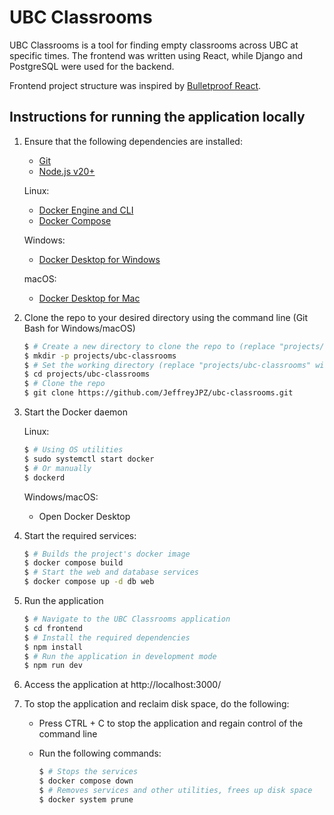 # UBC Classrooms

UBC Classrooms is a tool for finding empty classrooms across UBC at specific times. The frontend was written using React, while Django and PostgreSQL were used for the backend.

Frontend project structure was inspired by [Bulletproof React](https://github.com/alan2207/bulletproof-react?tab=readme-ov-file#bulletproof-react-%EF%B8%8F-%EF%B8%8F).

## Instructions for running the application locally
1. Ensure that the following dependencies are installed:
   - [Git](https://git-scm.com/downloads)
   - [Node.js v20+](https://nodejs.org/en/download/package-manager)
   
   Linux:
   - [Docker Engine and CLI](https://docs.docker.com/engine/install/)
   - [Docker Compose](https://docs.docker.com/engine/install/)
   
   Windows:
   - [Docker Desktop for Windows](https://docs.docker.com/desktop/install/windows-install/)
   
   macOS:
   - [Docker Desktop for Mac](https://docs.docker.com/desktop/install/mac-install/)

2. Clone the repo to your desired directory using the command line (Git Bash for Windows/macOS)
   
    ```bash
    $ # Create a new directory to clone the repo to (replace "projects/ubc-classrooms" with whatever path you wish, or skip this step if your desired directory exists already)
    $ mkdir -p projects/ubc-classrooms
    $ # Set the working directory (replace "projects/ubc-classrooms" with the path to your desired directory)
    $ cd projects/ubc-classrooms
    $ # Clone the repo
    $ git clone https://github.com/JeffreyJPZ/ubc-classrooms.git
    ```

3. Start the Docker daemon
   
   Linux:
   
     ```bash
     $ # Using OS utilities
     $ sudo systemctl start docker
     $ # Or manually
     $ dockerd
     ```
   
   Windows/macOS:
   - Open Docker Desktop
  
5. Start the required services:
   
    ```bash
    $ # Builds the project's docker image
    $ docker compose build
    $ # Start the web and database services
    $ docker compose up -d db web
    ```

6. Run the application
   
    ```bash
    $ # Navigate to the UBC Classrooms application
    $ cd frontend
    $ # Install the required dependencies
    $ npm install
    $ # Run the application in development mode
    $ npm run dev
    ```

7. Access the application at http://localhost:3000/

8. To stop the application and reclaim disk space, do the following:
   
    - Press CTRL + C to stop the application and regain control of the command line
    - Run the following commands:
    
      ```bash
      $ # Stops the services
      $ docker compose down
      $ # Removes services and other utilities, frees up disk space
      $ docker system prune
      ```
